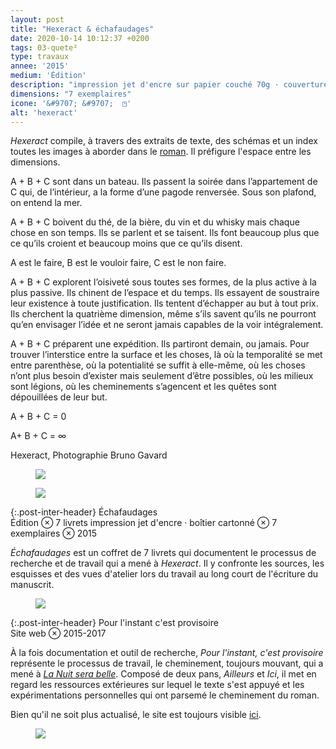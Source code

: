 ```yaml
---
layout: post
title: "Hexeract & échafaudages"
date: 2020-10-14 10:12:37 +0200
tags: 03-quete²
type: travaux
annee: '2015'
medium: 'Édition'
description: "impression jet d'encre sur papier couché 70g · couverture calque et papier cartonné"
dimensions: "7 exemplaires"
icone: '&#9707; &#9707;  ◳'
alt: 'hexeract'
---
```

*Hexeract* compile, à travers des extraits de texte, des schémas et un index toutes les images à aborder dans le [roman](/lanuitserabelle/). Il préfigure l'espace entre les dimensions.

A + B + C sont dans un bateau. Ils passent la soirée dans l’appartement de C qui, de l’intérieur, a la forme d’une pagode renversée. Sous son plafond, on entend la mer.

A + B + C boivent du thé, de la bière, du vin et du whisky mais chaque chose en son temps. Ils se parlent et se taisent. Ils font beaucoup plus que ce qu’ils croient et beaucoup moins que ce qu’ils disent.

A est le faire, B est le vouloir faire, C est le non faire.

A + B + C explorent l’oisiveté sous toutes ses formes, de la plus active à la plus passive. Ils chinent de l’espace et du temps. Ils essayent de soustraire leur existence à toute justification. Ils tentent d’échapper au but à tout prix. Ils cherchent la quatrième dimension, même s’ils savent qu’ils ne pourront qu’en envisager l’idée et ne seront jamais capables de la voir intégralement.

A + B + C préparent une expédition. Ils partiront demain, ou jamais. Pour trouver l’interstice entre la surface et les choses, là où la temporalité se met entre parenthèse, où la potentialité se suffit à elle-même, où les choses n’ont plus besoin d’exister mais seulement d’être possibles, où les milieux sont légions, où les cheminements s’agencent et les quêtes sont dépouillées de leur but.

A + B + C = 0

A+ B + C = ∞

<figcaption>Hexeract, Photographie Bruno Gavard</figcaption>
<figure><img class="photopost" src="{{site.baseurl}}/imgs/hexeract01.gif" onmouseover="this.src='{{site.baseurl}}/imgs/hexeract01.jpg'" onmouseout="this.src='{{site.baseurl}}/imgs/hexeract01.gif'" /></figure>

<figure><img class="photopost" src="{{site.baseurl}}/imgs/hexeract03.gif" onmouseover="this.src='{{site.baseurl}}/imgs/hexeract03.jpg'" onmouseout="this.src='{{site.baseurl}}/imgs/hexeract03.gif'" /></figure>



{:.post-inter-header}
<span class="post-inter-title">Échafaudages</span><br>
<span class="post-meta">Édition ⊗ 7 livrets impression jet d'encre · boîtier cartonné ⊗ 7 exemplaires ⊗ 2015</span>


*Échafaudages* est un coffret de 7 livrets qui documentent le processus de recherche et de travail qui a mené à *Hexeract*. Il y confronte les sources, les esquisses et des vues d'atelier lors du travail au long court de l'écriture du manuscrit.


<figure><img class="photopost" src="{{site.baseurl}}/imgs/echafaudage01.gif" onmouseover="this.src='{{site.baseurl}}/imgs/echafaudage01.jpg'" onmouseout="this.src='{{site.baseurl}}/imgs/echafaudage01.gif'" /></figure>



{:.post-inter-header}
<span class="post-inter-title">Pour l'instant c'est provisoire</span><br>
<span class="post-meta">Site web ⊗ 2015-2017</span>


À la fois documentation et outil de recherche, *Pour l'instant, c'est provisoire* représente le processus de travail, le cheminement, toujours mouvant, qui a mené à [*La Nuit sera belle*](/lanuitserabelle/). Composé de deux pans, *Ailleurs* et *Ici*, il met en regard les ressources extérieures sur lequel le texte s'est appuyé et les expérimentations personnelles qui ont parsemé le cheminement du roman.

Bien qu'il ne soit plus actualisé, le site est toujours visible [ici](http://luciedesaubliaux.fr/echafaudage/).

<figure><img class="photopost" src="{{site.baseurl}}/imgs/pourlinstant01.gif" onmouseover="this.src='{{site.baseurl}}/imgs/pourlinstant01.jpg'" onmouseout="this.src='{{site.baseurl}}/imgs/pourlinstant01.gif'" /></figure>
